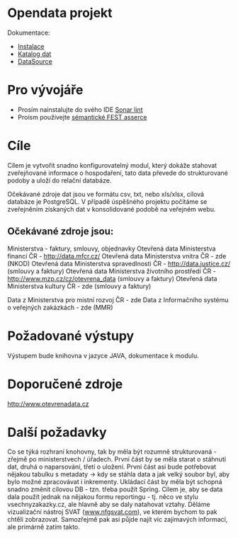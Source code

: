 # Opendata projekt

Dokumentace:
- [Instalace](/docs/install.md)
- [Katalog dat](/docs/catalogue.md)
- [DataSource](/docs/datasource.md)

# Pro vývojáře
- Prosím nainstalujte do svého IDE [Sonar lint](https://www.sonarlint.org/)
- Proísm používejte [sémantické FEST asserce](https://github.com/alexruiz/fest-assert-2.x/wiki/Using-fest-assertions)

# Cíle

Cílem je vytvořit snadno konfigurovatelný modul, který dokáže stahovat zveřejňované informace o hospodaření, tato data převede do strukturované podoby a uloží do relační databáze.

Očekávané zdroje dat jsou ve formátu csv, txt, nebo xls/xlsx, cílová databáze je PostgreSQL.
V případě úspěšného projektu počítáme se zveřejněním získaných dat v konsolidované podobě na veřejném webu.

## Očekávané zdroje jsou:

Ministerstva - faktury, smlouvy, objednavky
Otevřená data Ministerstva financí ČR - http://data.mfcr.cz/
Otevřená data Ministerstva vnitra ČR - zde (NKOD)
Otevřená data Ministerstva spravedlnosti ČR - http://data.justice.cz/ (smlouvy a faktury)
Otevřená data Ministerstva životního prostředí ČR - http://www.mzp.cz/cz/otevrena_data (smlouvy a faktury)
Otevřená data Ministerstva kultury ČR - zde (smlouvy a faktury)

Data z Ministerstva pro místní rozvoj ČR - zde
Data z Informačního systému o veřejných zakázkách - zde (MMR)

# Požadované výstupy

Výstupem bude knihovna v jazyce JAVA, dokumentace k modulu.

# Doporučené zdroje

http://www.otevrenadata.cz

# Další požadavky

Co se týká rozhraní knohovny, tak by měla být rozumně strukturovaná - zřejmě po ministerstvech / úřadech. První část by se měla starat o stáhnutí dat, druhá o naparsování, třetí o uložení. První část asi bude potřebovat nějakou tabulku s metadaty -> kdy se stáhla data a jak velký soubor byl, aby bylo možné zpracovávat i inkrementy. Ukládací část by měla být schopná snadno změnit cílovou DB - tzn. třeba použít Spring.
Cílem je, aby se data dala použít jednak na nějakou formu reportingu - tj. něco ve stylu vsechnyzakazky.cz, ale hlavně aby se daly natahovat vztahy. Děláme vizualizační nástroj SVAT (www.nfgsvat.com), ve kterém bychom to pak chtěli zobrazovat. Samozřejmě pak asi půjde najít víc zajímavých informací, ale primárně zatím takto.
